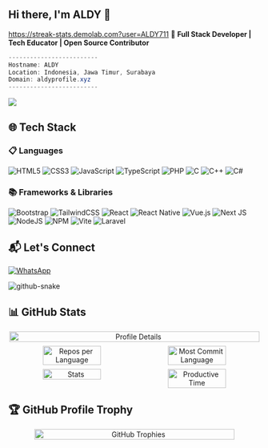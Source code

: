 ## Hi there, I'm ALDY 👋
https://streak-stats.demolab.com?user=ALDY711
🚀 **Full Stack Developer | Tech Educator | Open Source Contributor**

```csharp
-------------------------
Hostname: ALDY
Location: Indonesia, Jawa Timur, Surabaya
Domain: aldyprofile.xyz
-------------------------
```
![](https://komarev.com/ghpvc/?username=latesturl&style=flat-square)

## 🌐 Tech Stack
### 📋 Languages
![HTML5](https://img.shields.io/badge/html5-%23E34F26.svg?style=for-the-badge&logo=html5&logoColor=white)
![CSS3](https://img.shields.io/badge/css3-%231572B6.svg?style=for-the-badge&logo=css3&logoColor=white)
![JavaScript](https://img.shields.io/badge/javascript-%23323330.svg?style=for-the-badge&logo=javascript&logoColor=%23F7DF1E)
![TypeScript](https://img.shields.io/badge/typescript-%23007ACC.svg?style=for-the-badge&logo=typescript&logoColor=white)
![PHP](https://img.shields.io/badge/php-%23777BB4.svg?style=for-the-badge&logo=php&logoColor=white)
![C](https://img.shields.io/badge/c-%2300599C.svg?style=for-the-badge&logo=c&logoColor=white)
![C++](https://img.shields.io/badge/c++-%2300599C.svg?style=for-the-badge&logo=c%2B%2B&logoColor=white)
![C#](https://img.shields.io/badge/c%23-%23239120.svg?style=for-the-badge&logo=csharp&logoColor=white)

### 📚 Frameworks & Libraries
![Bootstrap](https://img.shields.io/badge/bootstrap-%238511FA.svg?style=for-the-badge&logo=bootstrap&logoColor=white)
![TailwindCSS](https://img.shields.io/badge/tailwindcss-%2338B2AC.svg?style=for-the-badge&logo=tailwind-css&logoColor=white)
![React](https://img.shields.io/badge/react-%2320232a.svg?style=for-the-badge&logo=react&logoColor=%2361DAFB)
![React Native](https://img.shields.io/badge/react_native-%2320232a.svg?style=for-the-badge&logo=react&logoColor=%2361DAFB)
![Vue.js](https://img.shields.io/badge/vuejs-%2335495e.svg?style=for-the-badge&logo=vuedotjs&logoColor=%234FC08D)
![Next JS](https://img.shields.io/badge/Next-black?style=for-the-badge&logo=next.js&logoColor=white)
![NodeJS](https://img.shields.io/badge/node.js-6DA55F?style=for-the-badge&logo=node.js&logoColor=white)
![NPM](https://img.shields.io/badge/NPM-%23CB3837.svg?style=for-the-badge&logo=npm&logoColor=white)
![Vite](https://img.shields.io/badge/vite-%23646CFF.svg?style=for-the-badge&logo=vite&logoColor=white)
![Laravel](https://img.shields.io/badge/laravel-%23FF2D20.svg?style=for-the-badge&logo=laravel&logoColor=white)

## 📬 Let's Connect
<p align="left">
  <a href="https://wa.me/62881026633190" target="_blank">
    <img src="https://img.shields.io/badge/WhatsApp-25D366?style=for-the-badge&logo=whatsapp&logoColor=white" alt="WhatsApp" />
  </a>
</p>

<picture>
  <source media="(prefers-color-scheme: dark)" srcset="https://raw.githubusercontent.com/tobiasmeyhoefer/tobiasmeyhoefer/output/github-snake-dark.svg" />
  <source media="(prefers-color-scheme: light)" srcset="https://raw.githubusercontent.com/tobiasmeyhoefer/tobiasmeyhoefer/output/github-snake.svg" />
  <img alt="github-snake" src="https://raw.githubusercontent.com/tobiasmeyhoefer/tobiasmeyhoefer/output/github-snake.svg" />
</picture>


## 📊 GitHub Stats
<div align="center" style="display: flex; flex-wrap: wrap; justify-content: center; gap: 8px;">
    <img src="http://github-profile-summary-cards.vercel.app/api/cards/profile-details?username=ALDY711&theme=2077" alt="Profile Details" style="width: 100%; max-width: 500px;">
    <img src="http://github-profile-summary-cards.vercel.app/api/cards/repos-per-language?username=ALDY711&theme=2077" alt="Repos per Language" style="width: 48%; max-width: 300px;">
    <img src="http://github-profile-summary-cards.vercel.app/api/cards/most-commit-language?username=ALDY711&theme=2077" alt="Most Commit Language" style="width: 48%; max-width: 300px;">
    <img src="http://github-profile-summary-cards.vercel.app/api/cards/stats?username=ALDY711&theme=2077" alt="Stats" style="width: 48%; max-width: 300px;">
    <img src="http://github-profile-summary-cards.vercel.app/api/cards/productive-time?username=ALDY711&theme=2077&utcOffset=8" alt="Productive Time" style="width: 48%; max-width: 300px;">
</div>

## 🏆 GitHub Profile Trophy
<div align="center" style="display: flex; flex-wrap: wrap; justify-content: center; gap: 8px;">
    <img src="https://github-profile-trophy.vercel.app/?username=ALDY711&theme=dracula&row=2&column=3&margin-w=8&margin-h=8&no-frame=true&no-bg=true" alt="GitHub Trophies" style="width: 100%; max-width: 400px;">
</div>
